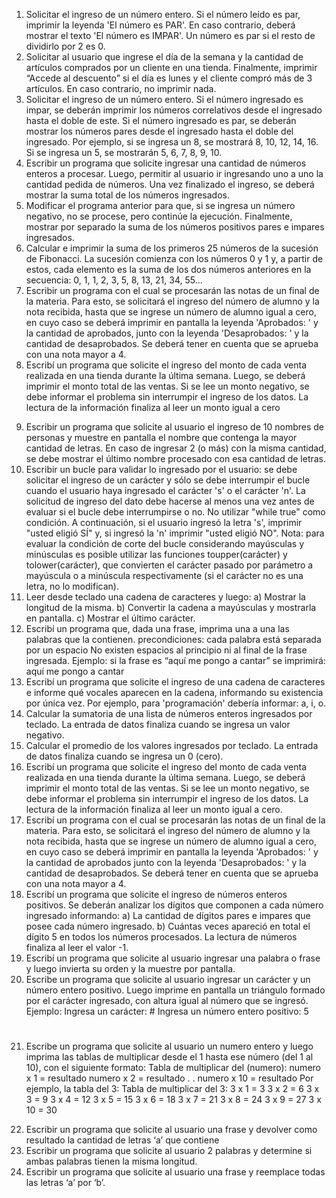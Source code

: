 1. Solicitar el ingreso de un número entero. Si el número leído es par, imprimir la leyenda 'El número es
   PAR'. En caso contrario, deberá mostrar el texto 'El número es IMPAR'. Un número es par si el resto de
   dividirlo por 2 es 0.
2. Solicitar al usuario que ingrese el día de la semana y la cantidad de artículos comprados por un cliente
   en una tienda. Finalmente, imprimir “Accede al descuento” si el día es lunes y el cliente compró más de
   3 artículos. En caso contrario, no imprimir nada.
3. Solicitar el ingreso de un número entero. Si el número ingresado es impar, se deberán imprimir los
   números correlativos desde el ingresado hasta el doble de este. Si el número ingresado es par, se deberán
   mostrar los números pares desde el ingresado hasta el doble del ingresado. Por ejemplo, si se ingresa un
   8, se mostrará 8, 10, 12, 14, 16. Si se ingresa un 5, se mostrarán 5, 6, 7, 8, 9, 10.
4. Escribir un programa que solicite ingresar una cantidad de números enteros a procesar. Luego, permitir
   al usuario ir ingresando uno a uno la cantidad pedida de números. Una vez finalizado el ingreso, se deberá
   mostrar la suma total de los números ingresados.
5. Modificar el programa anterior para que, si se ingresa un número negativo, no se procese, pero continúe
   la ejecución. Finalmente, mostrar por separado la suma de los números positivos pares e impares
   ingresados.
6. Calcular e imprimir la suma de los primeros 25 números de la sucesión de Fibonacci. La sucesión
   comienza con los números 0 y 1 y, a partir de estos, cada elemento es la suma de los dos números
   anteriores en la secuencia: 0, 1, 1, 2, 3, 5, 8, 13, 21, 34, 55…
7. Escribir un programa con el cual se procesarán las notas de un final de la materia. Para esto, se solicitará
   el ingreso del número de alumno y la nota recibida, hasta que se ingrese un número de alumno igual a
   cero, en cuyo caso se deberá imprimir en pantalla la leyenda 'Aprobados: ' y la cantidad de aprobados,
   junto con la leyenda 'Desaprobados: ' y la cantidad de desaprobados. Se deberá tener en cuenta que se
   aprueba con una nota mayor a 4.
8. Escribí un programa que solicite el ingreso del monto de cada venta realizada en una tienda durante la
   última semana. Luego, se deberá imprimir el monto total de las ventas. Si se lee un monto negativo, se
   debe informar el problema sin interrumpir el ingreso de los datos. La lectura de la información finaliza al
   leer un monto igual a cero

9) Escribir un programa que solicite al usuario el ingreso de 10 nombres de personas y muestre en pantalla
   el nombre que contenga la mayor cantidad de letras. En caso de ingresar 2 (o más) con la misma cantidad,
   se debe mostrar el último nombre procesado con esa cantidad de letras.
10) Escribir un bucle para validar lo ingresado por el usuario: se debe solicitar el ingreso de un carácter y sólo
    se debe interrumpir el bucle cuando el usuario haya ingresado el carácter 's' o el carácter 'n'. La solicitud
    de ingreso del dato debe hacerse al menos una vez antes de evaluar si el bucle debe interrumpirse o no.
    No utilizar "while true" como condición. A continuación, si el usuario ingresó la letra 's', imprimir "usted
    eligió SÍ" y, si ingresó la 'n' imprimir "usted eligió NO".
    Nota: para evaluar la condición de corte del bucle considerando mayúsculas y minúsculas es posible
    utilizar las funciones toupper(carácter) y tolower(carácter), que convierten el carácter pasado por
    parámetro a mayúscula o a minúscula respectivamente (si el carácter no es una letra, no lo modifican).
11) Leer desde teclado una cadena de caracteres y luego:
    a) Mostrar la longitud de la misma.
    b) Convertir la cadena a mayúsculas y mostrarla en pantalla.
    c) Mostrar el último carácter.
12) Escribí un programa que, dada una frase, imprima una a una las palabras que la contienen.
    precondiciones:
    cada palabra está separada por un espacio
    No existen espacios al principio ni al final de la frase ingresada.
    Ejemplo: si la frase es “aquí me pongo a cantar” se imprimirá:
    aquí
    me
    pongo
    a
    cantar
13) Escribí un programa que solicite el ingreso de una cadena de caracteres e informe qué vocales
    aparecen en la cadena, informando su existencia por única vez.
    Por ejemplo, para 'programación' debería informar: a, i, o.
14) Calcular la sumatoria de una lista de números enteros ingresados por teclado. La entrada de datos
    finaliza cuando se ingresa un valor negativo.
15) Calcular el promedio de los valores ingresados por teclado. La entrada de datos finaliza cuando se
    ingresa un 0 (cero).
16) Escribí un programa que solicite el ingreso del monto de cada venta realizada en una tienda durante la
    última semana. Luego, se deberá imprimir el monto total de las ventas. Si se lee un monto negativo, se
    debe informar el problema sin interrumpir el ingreso de los datos. La lectura de la información finaliza
    al leer un monto igual a cero.
17) Escribí un programa con el cual se procesarán las notas de un final de la materia. Para esto, se solicitará
    el ingreso del número de alumno y la nota recibida, hasta que se ingrese un número de alumno igual a
    cero, en cuyo caso se deberá imprimir en pantalla la leyenda 'Aprobados: ' y la cantidad de aprobados
    junto con la leyenda 'Desaprobados: ' y la cantidad de desaprobados. Se deberá tener en cuenta que se
    aprueba con una nota mayor a 4.
18) Escribí un programa que solicite el ingreso de números enteros positivos. Se deberán analizar los
    dígitos que componen a cada número ingresado informando:
    a) La cantidad de dígitos pares e impares que posee cada número ingresado.
    b) Cuántas veces apareció en total el dígito 5 en todos los números procesados.
    La lectura de números finaliza al leer el valor -1.
19) Escribí un programa que solicite al usuario ingresar una palabra o frase y luego invierta su orden y la
    muestre por pantalla.
20) Escribe un programa que solicite al usuario ingresar un carácter y un número entero positivo. Luego
    imprime en pantalla un triángulo formado por el carácter ingresado, con altura igual al número que se
    ingresó.
    Ejemplo:
    Ingresa un carácter: #
    Ingresa un número entero positivo: 5

#

##

###

####

#####

21. Escribe un programa que solicite al usuario un numero entero y luego imprima las tablas de multiplicar
    desde el 1 hasta ese número (del 1 al 10), con el siguiente formato:
    Tabla de multiplicar del (numero):
    numero x 1 = resultado
    numero x 2 = resultado
    .
    .
    numero x 10 = resultado
    Por ejemplo, la tabla del 3:
    Tabla de multiplicar del 3:
    3 x 1 = 3
    3 x 2 = 6
    3 x 3 = 9
    3 x 4 = 12
    3 x 5 = 15
    3 x 6 = 18
    3 x 7 = 21
    3 x 8 = 24
    3 x 9 = 27
    3 x 10 = 30

22) Escribir un programa que solicite al usuario una frase y devolver como resultado la cantidad de letras ‘a’
    que contiene
23) Escribir un programa que solicite al usuario 2 palabras y determine si ambas palabras tienen la misma
    longitud.
24) Escribir un programa que solicite al usuario una frase y reemplace todas las letras ‘a’ por ‘b’.
